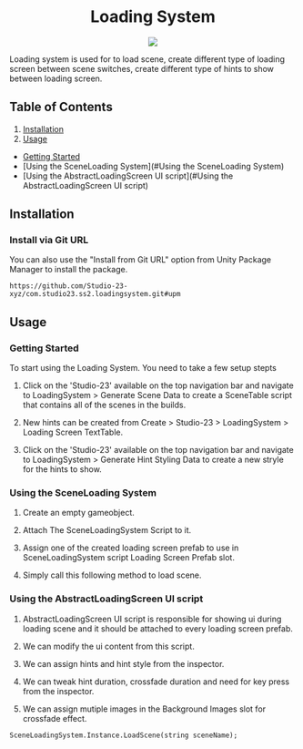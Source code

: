 <h1 align="center">Loading System</h1>
<p align="center">
<a href="https://openupm.com/packages/com.studio23.ss2.loadingsystem/"><img src="https://img.shields.io/npm/v/com.studio23.ss2.loadingsystem?label=openupm&amp;registry_uri=https://package.openupm.com" /></a>
</p>

Loading system is used for to load scene, create different type of loading screen between scene switches, create different type of hints to show between loading screen. 

## Table of Contents

1. [Installation](#installation)
2. [Usage](#usage)
- [Getting Started](#Getting-Started)
- [Using the SceneLoading System](#Using the SceneLoading System)
- [Using the AbstractLoadingScreen UI script](#Using the AbstractLoadingScreen UI script)

## Installation

### Install via Git URL

You can also use the "Install from Git URL" option from Unity Package Manager to install the package.
```
https://github.com/Studio-23-xyz/com.studio23.ss2.loadingsystem.git#upm
```

## Usage

### Getting Started

To start using the Loading System. You need to take a few setup stepts

1. Click on the 'Studio-23' available on the top navigation bar and navigate to LoadingSystem > Generate Scene Data to create a SceneTable script that contains all of the scenes in the builds.

2. New hints can be created from Create > Studio-23 > LoadingSystem > Loading Screen TextTable.

3. Click on the 'Studio-23' available on the top navigation bar and navigate to LoadingSystem > Generate Hint Styling Data to create a new stryle for the hints to show.


### Using the SceneLoading System

1. Create an empty gameobject. 

2. Attach The SceneLoadingSystem Script to it. 

3. Assign one of the created loading screen prefab to use in SceneLoadingSystem script Loading Screen Prefab slot.

4. Simply call this following method to load scene.


### Using the AbstractLoadingScreen UI script

1. AbstractLoadingScreen UI script is responsible for showing ui during loading scene and it should be attached to every loading screen prefab.

2. We can modify the ui content from this script.

3. We can assign hints and hint style from the inspector.

4. We can tweak hint duration, crossfade duration and need for key press from the inspector.

5. We can assign mutiple images in the Background Images slot for crossfade effect.


```Csharp
SceneLoadingSystem.Instance.LoadScene(string sceneName);
```

